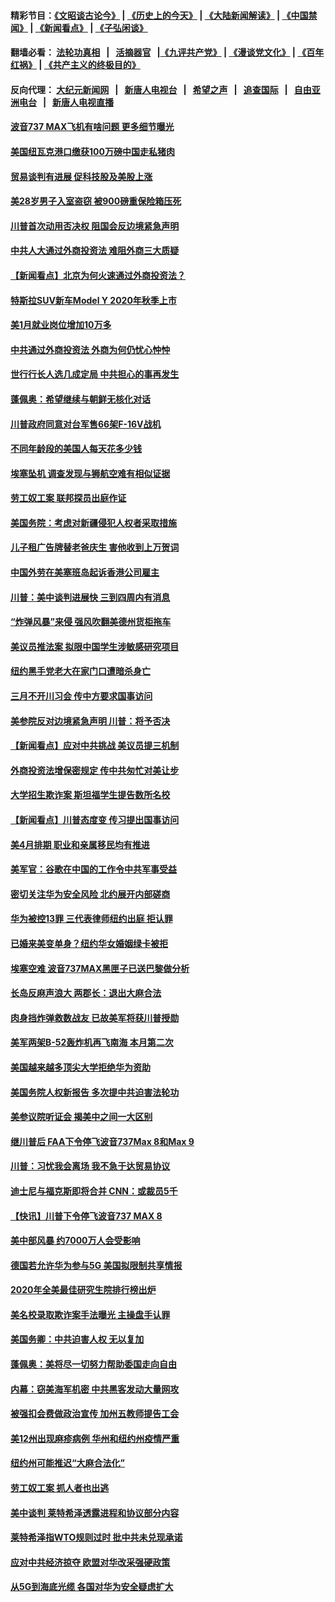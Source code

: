 #### 精彩节目：[《文昭谈古论今》](http://134.209.198.168/wenzhao) | [《历史上的今天》](http://134.209.198.168/today-in-history) | [《大陆新闻解读》](http://134.209.198.168/ntdtv-comedy) | [《中国禁闻》](http://134.209.198.168/ntdtv-news) | [《新闻看点》](http://134.209.198.168/news-insight) | [《子弘闲谈》](http://134.209.198.168/zihongxiantan/) 

 #### 翻墙必看： [法轮功真相](http://134.209.198.168:10000/videos/truth.html) &nbsp;&nbsp;|&nbsp;&nbsp; [活摘器官](http://134.209.198.168:10000/videos/res/Organs/) &nbsp;&nbsp;|[《九评共产党》](http://134.209.198.168:10000/videos/jiuping) | [《漫谈党文化》](http://134.209.198.168:10000/videos/mtdwh) | [《百年红祸》](http://134.209.198.168:10000/videos/bnhh) | [《共产主义的终极目的》](http://134.209.198.168:10000/videos/res/zjmd) 

 #### 反向代理： [大纪元新闻网](http://134.209.198.168:10080/) &nbsp;&nbsp;|&nbsp;&nbsp; [新唐人电视台](http://134.209.198.168:8000/) &nbsp;&nbsp;|&nbsp;&nbsp; [希望之声](http://134.209.198.168:8200/) &nbsp;&nbsp;|&nbsp;&nbsp; [追查国际](http://134.209.198.168:10010/) &nbsp;&nbsp;|&nbsp;&nbsp; [自由亚洲电台](http://134.209.198.168:9800/) &nbsp;&nbsp;|&nbsp;&nbsp; [新唐人电视直播](http://134.209.198.168/) 

#### [波音737 MAX飞机有啥问题 更多细节曝光](../pages/nsc412/n11117173.md?t=03160336) 

#### [美国纽瓦克港口缴获100万磅中国走私猪肉](../pages/nsc412/n11117006.md?t=03160336) 

#### [贸易谈判有进展 促科技股及美股上涨](../pages/nsc412/n11117082.md?t=03160336) 

#### [美28岁男子入室盗窃 被900磅重保险箱压死](../pages/nsc412/n11116931.md?t=03160336) 

#### [川普首次动用否决权 阻国会反边境紧急声明](../pages/nsc412/n11116923.md?t=03160336) 

#### [中共人大通过外商投资法 难阻外商三大质疑](../pages/nsc412/n11116492.md?t=03160336) 

#### [【新闻看点】北京为何火速通过外商投资法？](../pages/nsc412/n11116196.md?t=03160336) 

#### [特斯拉SUV新车Model Y  2020年秋季上市](../pages/nsc412/n11116655.md?t=03160336) 

#### [美1月就业岗位增加10万多](../pages/nsc412/n11116488.md?t=03160336) 

#### [中共通过外商投资法 外商为何仍忧心忡忡](../pages/nsc412/n11116297.md?t=03160336) 

#### [世行行长人选几成定局 中共担心的事再发生](../pages/nsc412/n11116039.md?t=03160336) 

#### [蓬佩奥：希望继续与朝鲜无核化对话](../pages/nsc412/n11116357.md?t=03160336) 

#### [川普政府同意对台军售66架F-16V战机](../pages/nsc412/n11116284.md?t=03160336) 

#### [不同年龄段的美国人每天花多少钱](../pages/nsc412/n11116246.md?t=03160336) 

#### [埃塞坠机 调查发现与狮航空难有相似证据](../pages/nsc412/n11116036.md?t=03160336) 

#### [劳工奴工案 联邦探员出庭作证](../pages/nsc412/n11114999.md?t=03160336) 

#### [美国务院：考虑对新疆侵犯人权者采取措施](../pages/nsc412/n11114644.md?t=03160336) 

#### [儿子租广告牌替老爸庆生 害他收到上万贺词](../pages/nsc412/n11114892.md?t=03160336) 

#### [中国外劳在美塞班岛起诉香港公司雇主](../pages/nsc412/n11114505.md?t=03160336) 

#### [川普：美中谈判进展快 三到四周内有消息](../pages/nsc412/n11113884.md?t=03160336) 

#### [“炸弹风暴”来侵 强风吹翻美德州货柜拖车](../pages/nsc412/n11114084.md?t=03160336) 

#### [美议员推法案 拟限中国学生涉敏感研究项目](../pages/nsc412/n11113614.md?t=03160336) 

#### [纽约黑手党老大在家门口遭暗杀身亡](../pages/nsc412/n11113964.md?t=03160336) 

#### [三月不开川习会 传中方要求国事访问](../pages/nsc412/n11113391.md?t=03160336) 

#### [美参院反对边境紧急声明 川普：将予否决](../pages/nsc412/n11113947.md?t=03160336) 

#### [【新闻看点】应对中共挑战 美议员提三机制](../pages/nsc412/n11113410.md?t=03160336) 

#### [外商投资法增保密规定 传中共匆忙对美让步](../pages/nsc412/n11113882.md?t=03160336) 

#### [大学招生欺诈案 斯坦福学生提告数所名校](../pages/nsc412/n11113756.md?t=03160336) 

#### [【新闻看点】川普态度变 传习提出国事访问](../pages/nsc412/n11113351.md?t=03160336) 

#### [美4月排期 职业和亲属移民均有推进](../pages/nsc412/n11113769.md?t=03160336) 

#### [美军官：谷歌在中国的工作令中共军事受益](../pages/nsc412/n11113729.md?t=03160336) 

#### [密切关注华为安全风险 北约展开内部磋商](../pages/nsc412/n11113653.md?t=03160336) 

#### [华为被控13罪 三代表律师纽约出庭 拒认罪](../pages/nsc412/n11113444.md?t=03160336) 

#### [已婚来美变单身？纽约华女婚姻绿卡被拒](../pages/nsc412/n11112063.md?t=03160336) 

#### [埃塞空难 波音737MAX黑匣子已送巴黎做分析](../pages/nsc412/n11112958.md?t=03160336) 

#### [长岛反麻声浪大 两郡长：退出大麻合法](../pages/nsc412/n11112066.md?t=03160336) 

#### [肉身挡炸弹救数战友 已故美军将获川普授勋](../pages/nsc412/n11112587.md?t=03160336) 

#### [美军两架B-52轰炸机再飞南海 本月第二次](../pages/nsc412/n11112258.md?t=03160336) 

#### [美国越来越多顶尖大学拒绝华为资助](../pages/nsc412/n11111729.md?t=03160336) 

#### [美国务院人权新报告 多次提中共迫害法轮功](../pages/nsc412/n11111708.md?t=03160336) 

#### [美参议院听证会 揭美中之间一大区别](../pages/nsc412/n11111663.md?t=03160336) 

#### [继川普后 FAA下令停飞波音737Max 8和Max 9](../pages/nsc412/n11111489.md?t=03160336) 

#### [川普：习忧我会离场 我不急于达贸易协议](../pages/nsc412/n11111521.md?t=03160336) 

#### [迪士尼与福克斯即将合并 CNN：或裁员5千](../pages/nsc412/n11111221.md?t=03160336) 

#### [【快讯】川普下令停飞波音737 MAX 8](../pages/nsc412/n11111226.md?t=03160336) 

#### [美中部风暴 约7000万人会受影响](../pages/nsc412/n11111164.md?t=03160336) 

#### [德国若允许华为参与5G 美国拟限制共享情报](../pages/nsc412/n11111029.md?t=03160336) 

#### [2020年全美最佳研究生院排行榜出炉](../pages/nsc412/n11110786.md?t=03160336) 

#### [美名校录取欺诈案手法曝光 主操盘手认罪](../pages/nsc412/n11110772.md?t=03160336) 

#### [美国务卿：中共迫害人权 无以复加](../pages/nsc412/n11110966.md?t=03160336) 

#### [蓬佩奥：美将尽一切努力帮助委国走向自由](../pages/nsc412/n11110670.md?t=03160336) 

#### [内幕：窃美海军机密 中共黑客发动大量网攻](../pages/nsc412/n11110402.md?t=03160336) 

#### [被强扣会费做政治宣传  加州五教师提告工会](../pages/nsc412/n11110544.md?t=03160336) 

#### [美12州出现麻疹病例 华州和纽约州疫情严重](../pages/nsc412/n11110217.md?t=03160336) 

#### [纽约州可能推迟“大麻合法化”](../pages/nsc412/n11109346.md?t=03160336) 

#### [劳工奴工案 抓人者也出逃](../pages/nsc412/n11109329.md?t=03160336) 

#### [美中谈判 莱特希泽透露进程和协议部分内容](../pages/nsc412/n11109087.md?t=03160336) 

#### [莱特希泽指WTO规则过时 批中共未兑现承诺](../pages/nsc412/n11109063.md?t=03160336) 

#### [应对中共经济掠夺 欧盟对华改采强硬政策](../pages/nsc412/n11108858.md?t=03160336) 

#### [从5G到海底光缆 各国对华为安全疑虑扩大](../pages/nsc412/n11108721.md?t=03160336) 


